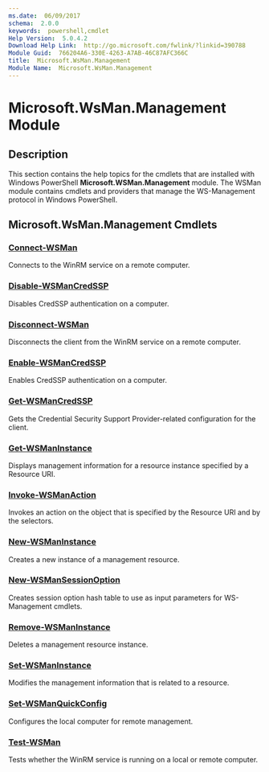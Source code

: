 ```yaml
---
ms.date:  06/09/2017
schema:  2.0.0
keywords:  powershell,cmdlet
Help Version:  5.0.4.2
Download Help Link:  http://go.microsoft.com/fwlink/?linkid=390788
Module Guid:  766204A6-330E-4263-A7AB-46C87AFC366C
title:  Microsoft.WsMan.Management
Module Name:  Microsoft.WsMan.Management
---
```


# Microsoft.WsMan.Management Module
## Description
This section contains the help topics for the cmdlets that are installed with Windows PowerShell **Microsoft.WSMan.Management** module. The WSMan module contains cmdlets and providers that manage the WS-Management protocol in Windows PowerShell.

## Microsoft.WsMan.Management Cmdlets
### [Connect-WSMan](Connect-WSMan.md)
Connects to the WinRM service on a remote computer.


### [Disable-WSManCredSSP](Disable-WSManCredSSP.md)
Disables CredSSP authentication on a computer.


### [Disconnect-WSMan](Disconnect-WSMan.md)
Disconnects the client from the WinRM service on a remote computer.


### [Enable-WSManCredSSP](Enable-WSManCredSSP.md)
Enables CredSSP authentication on a computer.


### [Get-WSManCredSSP](Get-WSManCredSSP.md)
Gets the Credential Security Support Provider-related configuration for the client.


### [Get-WSManInstance](Get-WSManInstance.md)
Displays management information for a resource instance specified by a Resource URI.


### [Invoke-WSManAction](Invoke-WSManAction.md)
Invokes an action on the object that is specified by the Resource URI and by the selectors.


### [New-WSManInstance](New-WSManInstance.md)
Creates a new instance of a management resource.


### [New-WSManSessionOption](New-WSManSessionOption.md)
Creates session option hash table to use as input parameters for WS-Management cmdlets.


### [Remove-WSManInstance](Remove-WSManInstance.md)
Deletes a management resource instance.


### [Set-WSManInstance](Set-WSManInstance.md)
Modifies the management information that is related to a resource.


### [Set-WSManQuickConfig](Set-WSManQuickConfig.md)
Configures the local computer for remote management.


### [Test-WSMan](Test-WSMan.md)
Tests whether the WinRM service is running on a local or remote computer.